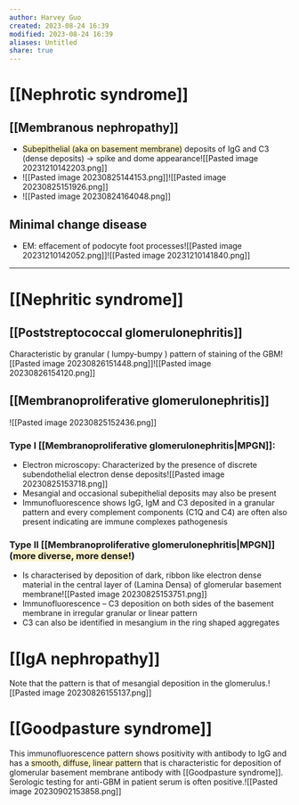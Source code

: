```yaml
---
author: Harvey Guo
created: 2023-08-24 16:39
modified: 2023-08-24 16:39
aliases: Untitled
share: true
---
```

# [[Nephrotic syndrome]]
## [[Membranous nephropathy]]
- <span style="background:rgba(240, 200, 0, 0.2)">Subepithelial (aka on basement membrane)</span> deposits of IgG and C3 (dense deposits) → spike and dome appearance![[Pasted image 20231210142203.png]]
- ![[Pasted image 20230825144153.png]]![[Pasted image 20230825151926.png]]
- ![[Pasted image 20230824164048.png]]
## Minimal change disease
- EM: effacement of podocyte foot processes![[Pasted image 20231210142052.png]]![[Pasted image 20231210141840.png]]


---
# [[Nephritic syndrome]]
## [[Poststreptococcal glomerulonephritis]]
Characteristic by granular (​ lumpy-bumpy​ ) pattern of staining of the GBM![[Pasted image 20230826151448.png]]![[Pasted image 20230826154120.png]]
## [[Membranoproliferative glomerulonephritis]]
![[Pasted image 20230825152436.png]]
### Type I [[Membranoproliferative glomerulonephritis|MPGN]]:
- Electron microscopy: Characterized by the presence of discrete subendothelial electron dense deposits![[Pasted image 20230825153718.png]]
- Mesangial and occasional subepithelial deposits may also be present
- Immunofluorescence shows IgG, IgM and C3 deposited in a granular pattern and every complement components (C1Q and C4) are often also present indicating are immune complexes pathogenesis
### Type II [[Membranoproliferative glomerulonephritis|MPGN]] (<span style="background:rgba(240, 200, 0, 0.2)">more diverse, more dense!</span>)
- Is characterised by deposition of dark, ribbon like electron dense material in the central layer of (Lamina Densa) of glomerular basement membrane![[Pasted image 20230825153751.png]]
- Immunofluorescence – C3 deposition on both sides of the basement membrane in irregular granular or linear pattern
- C3 can also be identified in mesangium in the ring shaped aggregates
# [[IgA nephropathy]]
Note that the pattern is that of mesangial deposition in the glomerulus.![[Pasted image 20230826155137.png]]
# [[Goodpasture syndrome]]
This immunofluorescence pattern shows positivity with antibody to IgG and has a <span style="background:rgba(240, 200, 0, 0.2)">smooth, diffuse, linear pattern</span> that is characteristic for deposition of glomerular basement membrane antibody with [[Goodpasture syndrome]]. Serologic testing for anti-GBM in patient serum is often positive.![[Pasted image 20230902153858.png]]